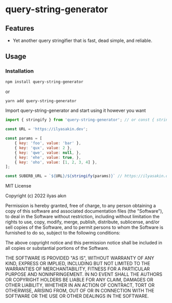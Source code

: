 # query-string-generator

## Features
* Yet another query stringifier that is fast, dead simple, and reliable.

## Usage

### Installation
```bash
npm install query-string-generator
```
or
```bash
yarn add query-string-generator
```

Import query-string-generator and start using it however you want

```js
import { stringify } from 'query-string-generator'; // or const { stringify } = require('query-string-generator');

const URL = 'https://ilyasakin.dev';

const params = [
    { key: 'foo', value: 'bar' },
    { key: 'qux', value: 2 },
    { key: 'qwe', value: null, },
    { key: 'ehe', value: true, },
    { key: 'oho', value: [1, 2, 3, 4] },
];

const SUBERB_URL = `${URL}/${stringify(params)}` // https://ilyasakin.dev?foo=bar&qux=2&qwe=null&ehe=true&oho=1,2,3,4
```

MIT License

Copyright (c) 2022 ilyas akın

Permission is hereby granted, free of charge, to any person obtaining a copy
of this software and associated documentation files (the "Software"), to deal
in the Software without restriction, including without limitation the rights
to use, copy, modify, merge, publish, distribute, sublicense, and/or sell
copies of the Software, and to permit persons to whom the Software is
furnished to do so, subject to the following conditions:

The above copyright notice and this permission notice shall be included in all
copies or substantial portions of the Software.

THE SOFTWARE IS PROVIDED "AS IS", WITHOUT WARRANTY OF ANY KIND, EXPRESS OR
IMPLIED, INCLUDING BUT NOT LIMITED TO THE WARRANTIES OF MERCHANTABILITY,
FITNESS FOR A PARTICULAR PURPOSE AND NONINFRINGEMENT. IN NO EVENT SHALL THE
AUTHORS OR COPYRIGHT HOLDERS BE LIABLE FOR ANY CLAIM, DAMAGES OR OTHER
LIABILITY, WHETHER IN AN ACTION OF CONTRACT, TORT OR OTHERWISE, ARISING FROM,
OUT OF OR IN CONNECTION WITH THE SOFTWARE OR THE USE OR OTHER DEALINGS IN THE
SOFTWARE.

